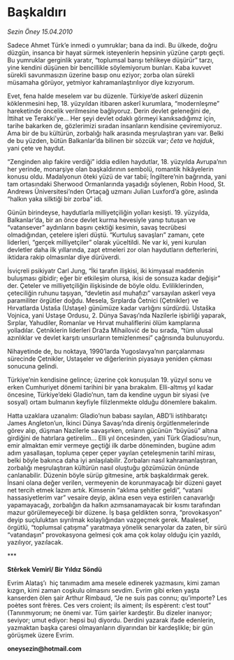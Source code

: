 # Başkaldırı

*Sezin Öney 15.04.2010*

<div class="yazi"><p>Sadece Ahmet Türk’e inmedi o yumruklar; bana da indi. Bu ülkede, doğru düzgün, insanca bir hayat sürmek isteyenlerin hepsinin yüzüne çarptı geçti. Bu yumruklar gerginlik yaratır, “toplumsal barışı tehlikeye düşürür” tarzı, yine kendini düşünen bir bencillikle söylemiyorum bunları. Kaba kuvvet sürekli savunmasızın üzerine basıp onu eziyor; zorba olan sürekli müsamaha görüyor, yetmiyor kahramanlaştırılıyor diye kızıyorum. </p>
<p>Evet, fena halde meselem var bu düzenle. Türkiye’de askerî düzenin köklenmesini hep, 18. yüzyıldan itibaren askerî kurumlara, “modernleşme” hareketinde öncelik verilmesine bağlıyoruz. Derin devlet geleneğini de, İttihat ve Terakki’ye... Her şeyi devlet odaklı görmeyi kanıksadığımız için, tarihe bakarken de, gözlerimizi sıradan insanların kendisine çeviremiyoruz. Ama bir de bu kültürün, zorbalığı halk arasında meşrulaştıran yanı var. Belki de bu yüzden, bütün Balkanlar’da bilinen bir sözcük var; <i>četa</i> ve <i>hajduk</i>, yani çete ve haydut. </p>
<p>“Zenginden alıp fakire verdiği” iddia edilen haydutlar, 18. yüzyılda Avrupa’nın her yerinde, monarşiye olan başkaldırının sembolü, romantik hikâyelerin konusu oldu. Madalyonun öteki yüzü de var tabii; İngiltere’nin bağrında, yani tam ortasındaki Sherwood Ormanlarında yaşadığı söylenen, Robin Hood, St. Andrews Üniversitesi’nden Ortaçağ uzmanı Julian Luxford’a göre, aslında “halkın yaka silktiği bir zorba” idi. </p>
<p>Günün birindeyse, haydutlarla milliyetçiliğin yolları kesişti. 19. yüzyılda, Balkanlar’da, bir an önce devlet kurma hevesiyle yanıp tutuşan ve “vatansever” aydınların başını çektiği kesimin, savaş tecrübesi olmadığından, çetelere işleri düştü. “Kurtuluş savaşları” zamanı, çete liderleri, “gerçek milliyetçiler” olarak yüceltildi. Ne var ki, yeni kurulan devletler daha ilk yıllarında, zapt etmeleri zor olan haydutların defterlerini, iktidara rakip olmasınlar diye dürüverdi. </p>
<p>İsviçreli psikiyatr Carl Jung, “İki tarafın ilişkisi, iki kimyasal maddenin buluşması gibidir; eğer bir etkileşim olursa, ikisi de sonsuza kadar değişir” der. Çeteler ve milliyetçiliğin ilişkisinde de böyle oldu. Evliliklerinden, çeteciliğin ruhunu taşıyan, “devletin asıl muhafızı” varsayılan askerî veya paramiliter örgütler doğdu. Mesela, Sırplarda Četnici (Çetnikler) ve Hırvatlarda Ustaša (Ustaşe) günümüze kadar varlığını sürdürdü. Ustaška Vojnica, yani Ustaşe Ordusu, 2. Dünya Savaşı’nda Nazilerle işbirliği yaparak, Sırplar, Yahudiler, Romanlar ve Hırvat muhaliflerini ölüm kamplarına yolladılar. Çetniklerin liderleri Draža Mihailović de bu sırada, “tüm ulusal azınlıklar ve devlet karşıtı unsurların temizlenmesi” çağrısında bulunuyordu. </p>
<p>Nihayetinde de, bu noktaya, 1990’larda Yugoslavya’nın parçalanması sürecinde Çetnikler, Ustaşeler ve diğerlerinin piyasaya yeniden çıkması sonucuna gelindi. </p>
<p>Türkiye’nin kendisine gelince; üzerine çok konuşulan 19. yüzyıl sonu ve erken Cumhuriyet dönemi tarihini bir yana bırakalım. Elli-altmış yıl kadar öncesine, Türkiye’deki Gladio’nun, tam da kendine uygun bir siyasi (ve sosyal) ortam bulmanın keyfiyle filizlenmekte olduğu dönemlere bakalım. </p>
<p>Hatta uzaklara uzanalım: Gladio’nun babası sayılan, ABD’li istihbaratçı James Angleton’un, İkinci Dünya Savaşı’nda direniş örgütlenmelerinde görev alıp, düşman Nazilerle savaşırken, onların gücünün “büyüsü” altına girdiğini de hatırlara getirelim... Elli yıl öncesinden, yani Türk Gladiosu’nun, emir almaktan emir vermeye geçtiği ilk darbe döneminden, bugüne adım adım yasallaşan, topluma çeper çeper yayılan çeteleşmenin tarihî mirası, belki böyle bakınca daha iyi anlaşılabilir. Zorbaları nasıl kahramanlaştıran, zorbalığı meşrulaştıran kültürün nasıl oluştuğu gözümüzün önünde canlanabilir. Düzenin böyle sürüp gitmesine, artık başkaldırmak gerek. İnsani olana değer verilen, vermeyenin de korunmayacağı bir düzeni gayet net tercih etmek lazım artık. Kimsenin “aklıma şehitler geldi”, “vatani hassasiyetlerim var” vesaire deyip, aklına esen veya estirilen canavarlığı yapamayacağı, zorbalığın da halkın azımsanamayacak bir kısmı tarafından mazur görülemeyeceği bir düzene. İş başa geldikten sonra, “provokasyon” deyip suçluluktan sıyrılmak kolaylığından vazgeçmek gerek. Maalesef, örgütlü, “toplumsal çatışma” yaratmaya yönelik senaryolar da zaten, bir sürü “vatandaşın” provokasyona gelmesi çok ama çok kolay olduğu için yazıldı, yazılıyor, yazılacak.</p>
<p>***</p>
<p><b>Stêrkek Vemirî/</b><b> Bir Yıldız Söndü</b></p>
<p>Evrim Alataş’ı  hiç tanımadım ama mesele edinerek yazmasını, kimi zaman kızgın, kimi zaman coşkulu olmasını sevdim. Evrim gibi erken yaşta kanserden ölen şair Arthur Rimbaud, “Je ne suis pas connu; qu’importe? Les poètes sont frères. Ces vers croient; ils aiment; ils espèrent: c’est tout” (Tanınmıyorum; ne önemi var. Tüm şairler kardeştir. Bu dizeler inanıyor; seviyor; umut ediyor: hepsi bu) diyordu. Derdini yazarak ifade edenlerin, yazmaktan başka çaresi olmayanların diyarından bir kardeşlikle; bir gün görüşmek üzere Evrim. </p>
<p><b>oneysezin@hotmail.com</b></p></div>
